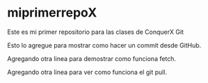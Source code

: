 # miprimerrepoX
Este es mi primer repositorio para las clases de ConquerX Git

Esto lo agregue para mostrar como hacer un commit desde GitHub.

Agregando otra linea para demostrar como funciona fetch.

Agregando otra linea para ver como funciona el git pull.
